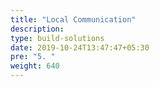 ```yaml
---
title: "Local Communication"
description:
type: build-solutions
date: 2019-10-24T13:47:47+05:30
pre: "5. "
weight: 640
---
```

